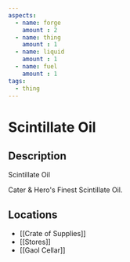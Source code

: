 ```yaml
---
aspects: 
  - name: forge
    amount : 2
  - name: thing
    amount : 1
  - name: liquid
    amount : 1
  - name: fuel
    amount : 1
tags:
  - thing
---
```


# Scintillate Oil

## Description
Scintillate Oil

Cater & Hero's Finest Scintillate Oil.
## Locations
- [[Crate of Supplies]]
- [[Stores]]
- [[Gaol Cellar]]